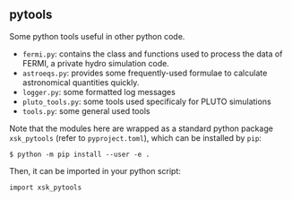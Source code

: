 ## pytools

Some python tools useful in other python code.

* `fermi.py`: contains the class and functions used to process the data of FERMI, a private hydro simulation code.
* `astroeqs.py`: provides some frequently-used formulae to calculate astronomical quantities quickly.
* `logger.py`: some formatted log messages
* `pluto_tools.py`: some tools  used specificaly for PLUTO simulations
* `tools.py`: some general used tools

Note that the modules here are wrapped as a standard python package `xsk_pytools` (refer to
`pyproject.toml`), which can be installed by `pip`:

    $ python -m pip install --user -e .

Then, it can be imported in your python script:

    import xsk_pytools
